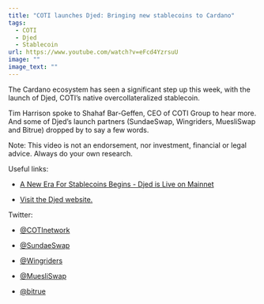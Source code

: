```yaml
---
title: "COTI launches Djed: Bringing new stablecoins to Cardano"
tags:
  - COTI
  - Djed
  - Stablecoin
url: https://www.youtube.com/watch?v=eFcd4YzrsuU
image: ""
image_text: ""
---
```


The Cardano ecosystem has seen a significant step up this week, with the launch of Djed, COTI’s native overcollateralized stablecoin.

Tim Harrison spoke to Shahaf Bar-Geffen, CEO of COTI Group to hear more. And some of Djed’s launch partners (SundaeSwap, Wingriders, MuesliSwap and Bitrue) dropped by to say a few words.

Note: This video is not an endorsement, nor investment, financial or legal advice. Always do your own research.

Useful links:

*   [A New Era For Stablecoins Begins - Djed is Live on Mainnet](https://t.co/a9CWJtT4z4)
    
*   [Visit the Djed website.](https://djed.xyz/ )
    

Twitter:

*   [@COTInetwork](https://twitter.com/COTInetwork )
    
*   [@SundaeSwap](https://twitter.com/SundaeSwap)
    
*   [@Wingriders](https://twitter.com/wingriderscom/sta...)
    
*   [@MuesliSwap](https://twitter.com/News1Lead/status/...)
    
*   [@bitrue](https://twitter.com/BitrueOfficial)
